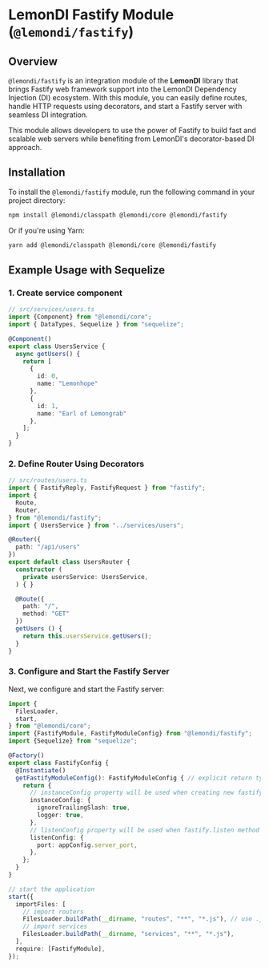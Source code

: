 # LemonDI Fastify Module (`@lemondi/fastify`)

## Overview

`@lemondi/fastify` is an integration module of the **LemonDI** library that brings Fastify web framework support into the LemonDI Dependency Injection (DI) ecosystem. With this module, you can easily define routes, handle HTTP requests using decorators, and start a Fastify server with seamless DI integration.

This module allows developers to use the power of Fastify to build fast and scalable web servers while benefiting from LemonDI's decorator-based DI approach.

## Installation

To install the `@lemondi/fastify` module, run the following command in your project directory:

```bash
npm install @lemondi/classpath @lemondi/core @lemondi/fastify
```

Or if you're using Yarn:

```bash
yarn add @lemondi/classpath @lemondi/core @lemondi/fastify
```

## Example Usage with Sequelize

### 1. Create service component

```typescript
// src/services/users.ts
import {Component} from "@lemondi/core";
import { DataTypes, Sequelize } from "sequelize";

@Component()
export class UsersService {
  async getUsers() {
    return [
      {
        id: 0,
        name: "Lemonhope"
      },
      {
        id: 1,
        name: "Earl of Lemongrab"
      },
    ];
  }
}
```

### 2. Define Router Using Decorators

```typescript
// src/routes/users.ts
import { FastifyReply, FastifyRequest } from "fastify";
import {
  Route,
  Router,
} from "@lemondi/fastify";
import { UsersService } from "../services/users";

@Router({
  path: "/api/users"
})
export default class UsersRouter {
  constructor (
    private usersService: UsersService,
  ) { }

  @Route({
    path: "/",
    method: "GET"
  })
  getUsers () {
    return this.usersService.getUsers();
  }
}
```

### 3. Configure and Start the Fastify Server

Next, we configure and start the Fastify server:

```typescript
import {
  FilesLoader,
  start,
} from "@lemondi/core";
import {FastifyModule, FastifyModuleConfig} from "@lemondi/fastify";
import {Sequelize} from "sequelize";

@Factory()
export class FastifyConfig {
  @Instantiate()
  getFastifyModuleConfig(): FastifyModuleConfig { // explicit return type is required
    return {
      // instanceConfig property will be used when creating new fastify instance 
      instanceConfig: {
        ignoreTrailingSlash: true,
        logger: true,
      },
      // listenConfig property will be used when fastify.listen method is called
      listenConfig: {
        port: appConfig.server_port,
      },
    };
  }
}

// start the application
start({
  importFiles: [
    // import routers
    FilesLoader.buildPath(__dirname, "routes", "**", "*.js"), // use .js, it will import from build directory
    // import services
    FilesLoader.buildPath(__dirname, "services", "**", "*.js"),
  ],
  require: [FastifyModule],
});
```

